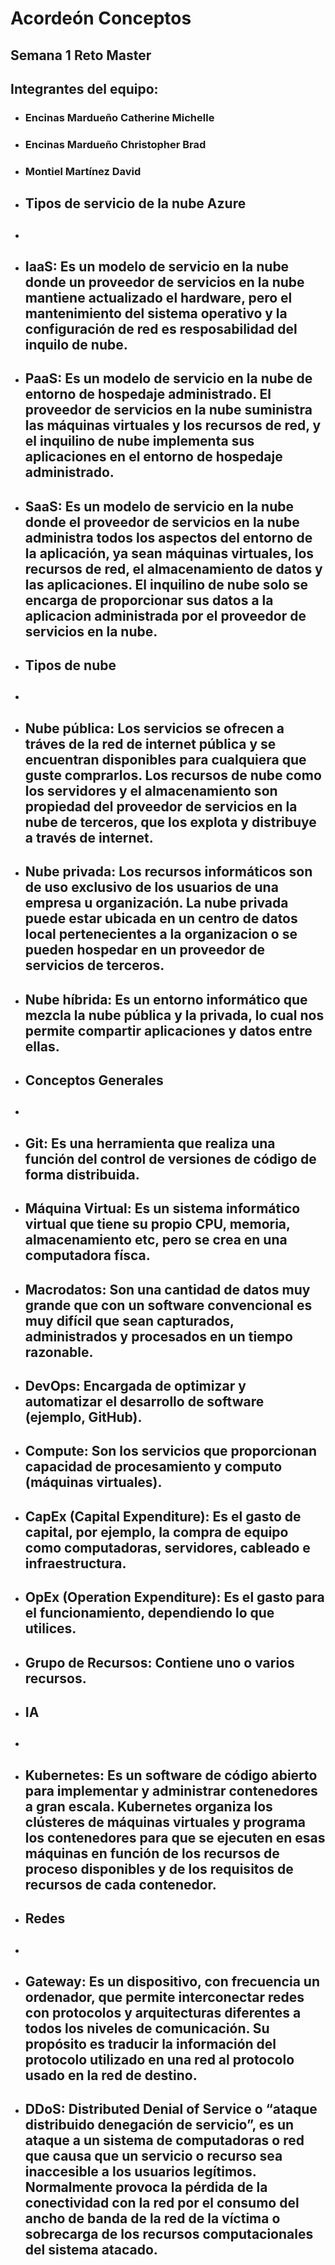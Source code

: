 # Acordeón Conceptos

## Semana 1 Reto Master

## Integrantes del equipo:
- ### **Encinas Mardueño Catherine Michelle**
- ### **Encinas Mardueño Christopher Brad**
- ### **Montiel Martínez David**

- ## **Tipos de servicio de la nube Azure**
- ##
- ## **IaaS:** Es un modelo de servicio en la nube donde un proveedor de servicios en la nube mantiene actualizado el hardware, pero el mantenimiento del sistema operativo y la configuración de red es resposabilidad del inquilo de nube.
- ## **PaaS:** Es un modelo de servicio en la nube de entorno de hospedaje administrado. El proveedor de servicios en la nube suministra las máquinas virtuales y los recursos de red, y el inquilino de nube implementa sus aplicaciones en el entorno de hospedaje administrado. 
- ## **SaaS:** Es un modelo de servicio en la nube donde el proveedor de servicios en la nube administra todos los aspectos del entorno de la aplicación, ya sean máquinas virtuales, los recursos de red, el almacenamiento de datos y las aplicaciones. El inquilino de nube solo se encarga de proporcionar sus datos a la aplicacion administrada por el proveedor de servicios en la nube.
- ## **Tipos de nube**
- ##
-  ## **Nube pública:** Los servicios se ofrecen a tráves de la red de internet pública y se encuentran disponibles para cualquiera que guste comprarlos. Los recursos de nube como los servidores y el almacenamiento son propiedad del proveedor de servicios en la nube de terceros, que los explota y distribuye a través de internet.
- ## **Nube privada:** Los recursos informáticos son de uso exclusivo de los usuarios de una empresa u organización. La nube privada puede estar ubicada en un centro de datos local pertenecientes a la organizacion o se pueden hospedar en un proveedor de servicios de terceros.
- ## **Nube híbrida:** Es un entorno informático que mezcla la nube pública y la privada, lo cual nos permite compartir aplicaciones y datos entre ellas.
- ## **Conceptos Generales**
- ##
- ## **Git:** Es una herramienta que realiza una función del control de versiones de código de forma distribuida.
- ## **Máquina Virtual:** Es un sistema informático virtual que tiene su propio CPU, memoria, almacenamiento etc, pero se crea en una computadora físca.
- ## **Macrodatos:** Son una cantidad de datos muy grande que con un software convencional es muy difícil que sean capturados, administrados y procesados en un tiempo razonable.
- ## **DevOps:** Encargada de optimizar y automatizar el desarrollo de software (ejemplo, GitHub).
- ## **Compute:** Son los servicios que proporcionan capacidad de procesamiento y computo (máquinas virtuales).
- ## **CapEx (Capital Expenditure):** Es el gasto de capital, por ejemplo, la compra de equipo como computadoras, servidores, cableado e infraestructura.
- ## **OpEx (Operation Expenditure):** Es el gasto para el funcionamiento, dependiendo lo que utilices.
- ## **Grupo de Recursos:** Contiene uno o varios recursos.
- ## **IA**
- ##
- ## **Kubernetes:** Es un software de código abierto para implementar y administrar contenedores a gran escala. Kubernetes organiza los clústeres de máquinas virtuales y programa los contenedores para que se ejecuten en esas máquinas en función de los recursos de proceso disponibles y de los requisitos de recursos de cada contenedor.
- ## **Redes**
- ##
- ## **Gateway:** Es un dispositivo, con frecuencia un ordenador, que permite interconectar redes con protocolos y arquitecturas diferentes a todos los niveles de comunicación. Su propósito es traducir la información del protocolo utilizado en una red al protocolo usado en la red de destino.
- ## **DDoS:** Distributed Denial of Service o “ataque distribuido denegación de servicio”, es un ataque a un sistema de computadoras o red que causa que un servicio o recurso sea inaccesible a los usuarios legítimos.​ Normalmente provoca la pérdida de la conectividad con la red por el consumo del ancho de banda de la red de la víctima o sobrecarga de los recursos computacionales del sistema atacado.
